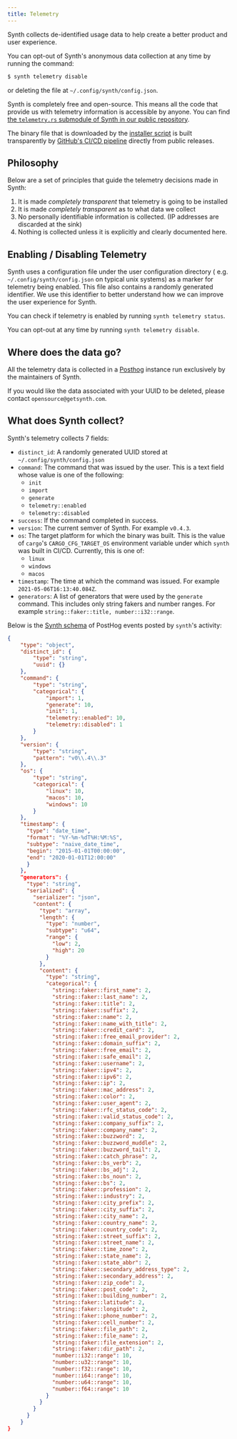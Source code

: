 ```yaml
---
title: Telemetry
---
```


Synth collects de-identified usage data to help create a better product and user
experience.

You can opt-out of Synth's anonymous data collection at any time by running the
command:

```bash
$ synth telemetry disable
```

or deleting the file at `~/.config/synth/config.json`.

Synth is completely free and open-source. This means all the code that provide
us with telemetry information is accessible by anyone. You can find
[the `telemetry.rs` submodule of Synth in our public repository][synth-telemetry].

The binary file that is downloaded by the [installer script][synth-installer] is
built transparently by [GitHub's CI/CD pipeline][synth-build] directly from
public releases.

## Philosophy

Below are a set of principles that guide the telemetry decisions made in Synth:

1. It is made *completely transparent* that telemetry is going to be installed
2. It is made *completely transparent* as to what data we collect
3. No personally identifiable information is collected. (IP addresses are
   discarded at the sink)
4. Nothing is collected unless it is explicitly and clearly documented here.

## Enabling / Disabling Telemetry

Synth uses a configuration file under the user configuration directory (
e.g. `~/.config/synth/config.json` on typical unix systems) as a marker for
telemetry being enabled. This file also contains a randomly generated
identifier. We use this identifier to better understand how we can improve the
user experience for Synth.

You can check if telemetry is enabled by running `synth telemetry status`.

You can opt-out at any time by running `synth telemetry disable`.

## Where does the data go?

All the telemetry data is collected in a [Posthog](https://posthog.com/)
instance run exclusively by the maintainers of Synth.

If you would like the data associated with your UUID to be deleted, please
contact `opensource@getsynth.com`.

## What does Synth collect?

Synth's telemetry collects 7 fields:

- `distinct_id`: A randomly generated UUID stored
  at `~/.config/synth/config.json`
- `command`: The command that was issued by the user. This is a text field whose
  value is one of the following:
  - `init`
  - `import`
  - `generate`
  - `telemetry::enabled`
  - `telemetry::disabled`
- `success`: If the command completed in success.
- `version`: The current semver of Synth. For example `v0.4.3`.
- `os`: The target platform for which the binary was built. This is the value
  of `cargo`'s `CARGO_CFG_TARGET_OS` environment variable under which `synth`
  was built in CI/CD. Currently, this is one of:
  - `linux`
  - `windows`
  - `macos`
- `timestamp`: The time at which the command was issued. For
  example `2021-05-06T16:13:40.084Z`.
- `generators`: A list of generators that were used by the `generate` command. This includes only string fakers and number ranges. For example `string::faker::title, number::i32::range`.

Below is the [Synth schema][synth-schema] of PostHog events posted by `synth`'s
activity:

```json synth
{
    "type": "object",
    "distinct_id": {
        "type": "string",
        "uuid": {}
    },
    "command": {
        "type": "string",
        "categorical": {
            "import": 1,
            "generate": 10,
            "init": 1,
            "telemetry::enabled": 10,
            "telemetry::disabled": 1
        }
    },
    "version": {
        "type": "string",
        "pattern": "v0\\.4\\.3"
    },
    "os": {
        "type": "string",
        "categorical": {
            "linux": 10,
            "macos": 10,
            "windows": 10
        }
    },
    "timestamp": {
      "type": "date_time",
      "format": "%Y-%m-%dT%H:%M:%S",
      "subtype": "naive_date_time",
      "begin": "2015-01-01T00:00:00",
      "end": "2020-01-01T12:00:00"
      }
    },
    "generators": {
      "type": "string",
      "serialized": {
        "serializer": "json",
        "content": {
          "type": "array",
          "length": {
            "type": "number",
            "subtype": "u64",
            "range": {
              "low": 2,
              "high": 20
            }
          },
          "content": {
            "type": "string",
            "categorical": {
              "string::faker::first_name": 2,
              "string::faker::last_name": 2,
              "string::faker::title": 2,
              "string::faker::suffix": 2,
              "string::faker::name": 2,
              "string::faker::name_with_title": 2,
              "string::faker::credit_card": 2,
              "string::faker::free_email_provider": 2,
              "string::faker::domain_suffix": 2,
              "string::faker::free_email": 2,
              "string::faker::safe_email": 2,
              "string::faker::username": 2,
              "string::faker::ipv4": 2,
              "string::faker::ipv6": 2,
              "string::faker::ip": 2,
              "string::faker::mac_address": 2,
              "string::faker::color": 2,
              "string::faker::user_agent": 2,
              "string::faker::rfc_status_code": 2,
              "string::faker::valid_status_code": 2,
              "string::faker::company_suffix": 2,
              "string::faker::company_name": 2,
              "string::faker::buzzword": 2,
              "string::faker::buzzword_muddle": 2,
              "string::faker::buzzword_tail": 2,
              "string::faker::catch_phrase": 2,
              "string::faker::bs_verb": 2,
              "string::faker::bs_adj": 2,
              "string::faker::bs_noun": 2,
              "string::faker::bs": 2,
              "string::faker::profession": 2,
              "string::faker::industry": 2,
              "string::faker::city_prefix": 2,
              "string::faker::city_suffix": 2,
              "string::faker::city_name": 2,
              "string::faker::country_name": 2,
              "string::faker::country_code": 2,
              "string::faker::street_suffix": 2,
              "string::faker::street_name": 2,
              "string::faker::time_zone": 2,
              "string::faker::state_name": 2,
              "string::faker::state_abbr": 2,
              "string::faker::secondary_address_type": 2,
              "string::faker::secondary_address": 2,
              "string::faker::zip_code": 2,
              "string::faker::post_code": 2,
              "string::faker::building_number": 2,
              "string::faker::latitude": 2,
              "string::faker::longitude": 2,
              "string::faker::phone_number": 2,
              "string::faker::cell_number": 2,
              "string::faker::file_path": 2,
              "string::faker::file_name": 2,
              "string::faker::file_extension": 2,
              "string::faker::dir_path": 2,
              "number::i32::range": 10,
              "number::u32::range": 10,
              "number::f32::range": 10,
              "number::i64::range": 10,
              "number::u64::range": 10,
              "number::f64::range": 10
            }
          }
        }
      }
    }
}
```

[synth-telemetry]: https://github.com/getsynth/synth/blob/master/synth/src/cli/telemetry.rs
[synth-installer]: https://github.com/getsynth/synth/blob/master/tools/install.sh
[synth-build]: https://github.com/getsynth/synth/blob/master/.github/workflows/release.yml
[synth-schema]: ../getting_started/schema.md
